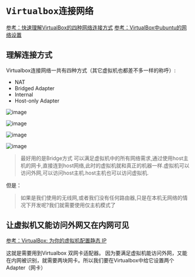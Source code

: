 # `Virtualbox连接网络`

[参考：快速理解VirtualBox的四种网络连接方式](https://www.cnblogs.com/york-hust/archive/2012/03/29/2422911.html)
[参考：VirtualBox中ubuntu的网络设置](https://www.jianshu.com/p/0736623e5806)


## 理解连接方式

Virtualbox连接网络一共有四种方式（其它虚拟机也都差不多一样的称呼）:
- NAT
- Bridged Adapter
- Internal
- Host-only Adapter

![image](https://user-images.githubusercontent.com/14041622/45481586-83374580-b77e-11e8-9f7f-d36edb79ce10.png)


![image](https://user-images.githubusercontent.com/14041622/45481780-08baf580-b77f-11e8-8a93-e36f79d27087.png)

![image](https://user-images.githubusercontent.com/14041622/45481787-0c4e7c80-b77f-11e8-9cd5-19dc293d9b0d.png)

![image](https://user-images.githubusercontent.com/14041622/45481796-0f496d00-b77f-11e8-9154-1d6c838bef78.png)


> 最好用的是Bridge方式
可以满足虚拟机中的所有网络需求,通过使用host主机的网卡,直接连到host网络,此时的虚拟机就和真正的机器一样.虚拟机可以访问外网,可以访问host主机.host主机也可以访问虚拟机.

但是：

> 如果是我们使用的无线网,或者我们没有任何路由器,只是在本机无网络的情况下开发呢?我们就需要使用仅主机模式了




## 让虚拟机又能访问外网又在内网可见
[参考：VirtualBox: 为你的虚拟机配置静态 IP](https://huangruichang.github.io/?techniques/virtualbox-static-ip/index)

这就是需要用到Virtualbox 双网卡适配器。
因为要满足虚拟机能访问外网，又能在内网被识别，就需要两块网卡。所以我们要在Virtualbox中给它设置两个Adapter（网卡）
